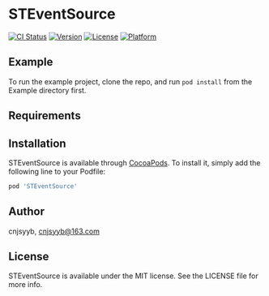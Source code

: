 # STEventSource

[![CI Status](https://img.shields.io/travis/cnjsyyb/STEventSource.svg?style=flat)](https://travis-ci.org/cnjsyyb/STEventSource)
[![Version](https://img.shields.io/cocoapods/v/STEventSource.svg?style=flat)](https://cocoapods.org/pods/STEventSource)
[![License](https://img.shields.io/cocoapods/l/STEventSource.svg?style=flat)](https://cocoapods.org/pods/STEventSource)
[![Platform](https://img.shields.io/cocoapods/p/STEventSource.svg?style=flat)](https://cocoapods.org/pods/STEventSource)

## Example

To run the example project, clone the repo, and run `pod install` from the Example directory first.

## Requirements

## Installation

STEventSource is available through [CocoaPods](https://cocoapods.org). To install
it, simply add the following line to your Podfile:

```ruby
pod 'STEventSource'
```

## Author

cnjsyyb, cnjsyyb@163.com

## License

STEventSource is available under the MIT license. See the LICENSE file for more info.
